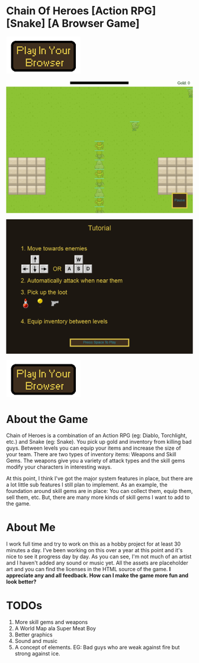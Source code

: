 # Chain Of Heroes [Action RPG] [Snake] [A Browser Game]

[![Play In Your Browser](play_in_your_browser.png)](http://chainofheroes.com)

![Game Play](gameplay.gif)

![Tutorial](tutorial.png)

[![Play In Your Browser](play_in_your_browser.png)](http://chainofheroes.com)

# About the Game

Chain of Heroes is a combination of an Action RPG (eg: Diablo, Torchlight, etc.) and Snake (eg: Snake).  You pick up gold and inventory from killing bad guys.  Between levels you can equip your items and increase the size of your team.  There are two types of inventory items: Weapons and Skill Gems.  The weapons give you a variety of attack types and the skill gems modify your characters in interesting ways.

At this point, I think I've got the major system features in place, but there are a lot little sub features I still plan to implement.  As an example, the foundation around skill gems are in place:  You can collect them, equip them, sell them, etc. But, there are many more kinds of skill gems I want to add to the game. 

# About Me

I work full time and try to work on this as a hobby project for at least 30 minutes a day.  I've been working on this over a year at this point and it's nice to see it progress day by day.  As you can see, I'm not much of an artist and I haven't added any sound or music yet.  All the assets are placeholder art and you can find the licenses in the HTML source of the game.  **I appreciate any and all feedback. How can I make the game more fun and look better?**
  
# TODOs

1. More skill gems and weapons
1. A World Map ala Super Meat Boy
1. Better graphics
1. Sound and music
1. A concept of elements.  EG: Bad guys who are weak against fire but strong against ice.